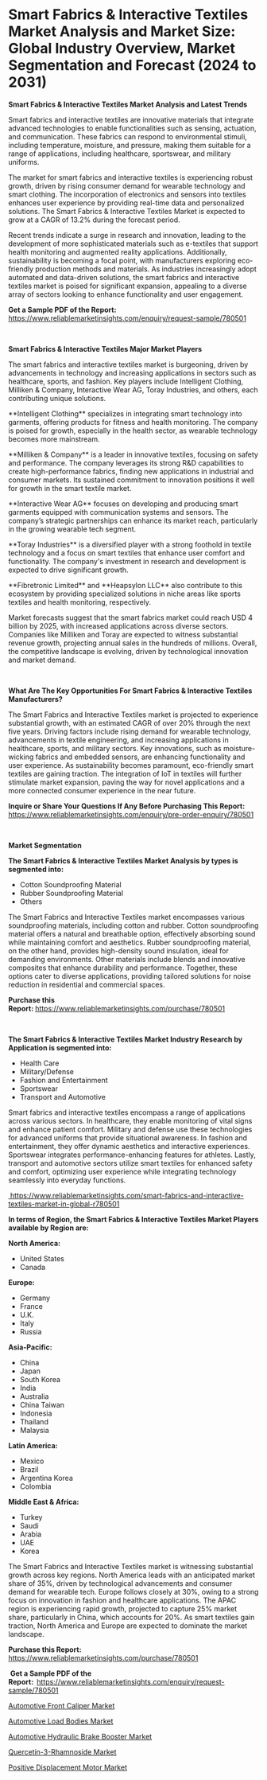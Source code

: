 <p><h1>Smart Fabrics & Interactive Textiles Market Analysis and Market Size: Global Industry Overview, Market Segmentation and Forecast (2024 to 2031)</h1></p><p><strong>Smart Fabrics & Interactive Textiles Market Analysis and Latest Trends</strong></p>
<p><p>Smart fabrics and interactive textiles are innovative materials that integrate advanced technologies to enable functionalities such as sensing, actuation, and communication. These fabrics can respond to environmental stimuli, including temperature, moisture, and pressure, making them suitable for a range of applications, including healthcare, sportswear, and military uniforms. </p><p>The market for smart fabrics and interactive textiles is experiencing robust growth, driven by rising consumer demand for wearable technology and smart clothing. The incorporation of electronics and sensors into textiles enhances user experience by providing real-time data and personalized solutions. The Smart Fabrics & Interactive Textiles Market is expected to grow at a CAGR of 13.2% during the forecast period. </p><p>Recent trends indicate a surge in research and innovation, leading to the development of more sophisticated materials such as e-textiles that support health monitoring and augmented reality applications. Additionally, sustainability is becoming a focal point, with manufacturers exploring eco-friendly production methods and materials. As industries increasingly adopt automated and data-driven solutions, the smart fabrics and interactive textiles market is poised for significant expansion, appealing to a diverse array of sectors looking to enhance functionality and user engagement.</p></p>
<p><strong>Get a Sample PDF of the Report:&nbsp;</strong> <a href="https://www.reliablemarketinsights.com/enquiry/request-sample/780501?utm_campaign=1626&utm_medium=2&utm_source=Github&utm_content=ia&utm_term=15102024&utm_id=smart-fabrics-interactive-textiles">https://www.reliablemarketinsights.com/enquiry/request-sample/780501</a></p>
<p>&nbsp;</p>
<p><strong>Smart Fabrics & Interactive Textiles Major Market Players</strong></p>
<p><p>The smart fabrics and interactive textiles market is burgeoning, driven by advancements in technology and increasing applications in sectors such as healthcare, sports, and fashion. Key players include Intelligent Clothing, Milliken & Company, Interactive Wear AG, Toray Industries, and others, each contributing unique solutions.</p><p>**Intelligent Clothing** specializes in integrating smart technology into garments, offering products for fitness and health monitoring. The company is poised for growth, especially in the health sector, as wearable technology becomes more mainstream. </p><p>**Milliken & Company** is a leader in innovative textiles, focusing on safety and performance. The company leverages its strong R&D capabilities to create high-performance fabrics, finding new applications in industrial and consumer markets. Its sustained commitment to innovation positions it well for growth in the smart textile market.</p><p>**Interactive Wear AG** focuses on developing and producing smart garments equipped with communication systems and sensors. The company’s strategic partnerships can enhance its market reach, particularly in the growing wearable tech segment.</p><p>**Toray Industries** is a diversified player with a strong foothold in textile technology and a focus on smart textiles that enhance user comfort and functionality. The company's investment in research and development is expected to drive significant growth.</p><p>**Fibretronic Limited** and **Heapsylon LLC** also contribute to this ecosystem by providing specialized solutions in niche areas like sports textiles and health monitoring, respectively.</p><p>Market forecasts suggest that the smart fabrics market could reach USD 4 billion by 2025, with increased applications across diverse sectors. Companies like Milliken and Toray are expected to witness substantial revenue growth, projecting annual sales in the hundreds of millions. Overall, the competitive landscape is evolving, driven by technological innovation and market demand.</p></p>
<p>&nbsp;</p>
<p><strong>What Are The Key Opportunities For Smart Fabrics & Interactive Textiles Manufacturers?</strong></p>
<p><p>The Smart Fabrics and Interactive Textiles market is projected to experience substantial growth, with an estimated CAGR of over 20% through the next five years. Driving factors include rising demand for wearable technology, advancements in textile engineering, and increasing applications in healthcare, sports, and military sectors. Key innovations, such as moisture-wicking fabrics and embedded sensors, are enhancing functionality and user experience. As sustainability becomes paramount, eco-friendly smart textiles are gaining traction. The integration of IoT in textiles will further stimulate market expansion, paving the way for novel applications and a more connected consumer experience in the near future.</p></p>
<p><strong>Inquire or Share Your Questions If Any Before Purchasing This Report:</strong> <a href="https://www.reliablemarketinsights.com/enquiry/pre-order-enquiry/780501?utm_campaign=1626&utm_medium=2&utm_source=Github&utm_content=ia&utm_term=15102024&utm_id=smart-fabrics-interactive-textiles">https://www.reliablemarketinsights.com/enquiry/pre-order-enquiry/780501</a></p>
<p>&nbsp;</p>
<p><strong>Market Segmentation</strong></p>
<p><strong>The Smart Fabrics & Interactive Textiles Market Analysis by types is segmented into:</strong></p>
<p><ul><li>Cotton Soundproofing Material</li><li>Rubber Soundproofing Material</li><li>Others</li></ul></p>
<p><p>The Smart Fabrics and Interactive Textiles market encompasses various soundproofing materials, including cotton and rubber. Cotton soundproofing material offers a natural and breathable option, effectively absorbing sound while maintaining comfort and aesthetics. Rubber soundproofing material, on the other hand, provides high-density sound insulation, ideal for demanding environments. Other materials include blends and innovative composites that enhance durability and performance. Together, these options cater to diverse applications, providing tailored solutions for noise reduction in residential and commercial spaces.</p></p>
<p><strong>Purchase this Report:&nbsp;</strong><a href="https://www.reliablemarketinsights.com/purchase/780501?utm_campaign=1626&utm_medium=2&utm_source=Github&utm_content=ia&utm_term=15102024&utm_id=smart-fabrics-interactive-textiles">https://www.reliablemarketinsights.com/purchase/780501</a></p>
<p>&nbsp;</p>
<p><strong>The Smart Fabrics & Interactive Textiles Market Industry Research by Application is segmented into:</strong></p>
<p><ul><li>Health Care</li><li>Military/Defense</li><li>Fashion and Entertainment</li><li>Sportswear</li><li>Transport and Automotive</li></ul></p>
<p><p>Smart fabrics and interactive textiles encompass a range of applications across various sectors. In healthcare, they enable monitoring of vital signs and enhance patient comfort. Military and defense use these technologies for advanced uniforms that provide situational awareness. In fashion and entertainment, they offer dynamic aesthetics and interactive experiences. Sportswear integrates performance-enhancing features for athletes. Lastly, transport and automotive sectors utilize smart textiles for enhanced safety and comfort, optimizing user experience while integrating technology seamlessly into everyday functions.</p></p>
<p><a href="https://www.reliablemarketinsights.com/smart-fabrics-and-interactive-textiles-market-in-global-r780501?utm_campaign=1626&utm_medium=2&utm_source=Github&utm_content=ia&utm_term=15102024&utm_id=smart-fabrics-interactive-textiles">&nbsp;https://www.reliablemarketinsights.com/smart-fabrics-and-interactive-textiles-market-in-global-r780501</a></p>
<p><strong>In terms of Region, the Smart Fabrics & Interactive Textiles Market Players available by Region are:</strong></p>
<p>
    <p> <strong> North America: </strong>
        <ul>
            <li>United States</li>
            <li>Canada</li>
        </ul>
        </p> 
    <p> <strong> Europe: </strong>
        <ul>
            <li>Germany</li>
            <li>France</li>
            <li>U.K.</li>
            <li>Italy</li>
            <li>Russia</li>
        </ul>
        </p> 
    <p> <strong> Asia-Pacific: </strong>
        <ul>
            <li>China</li>
            <li>Japan</li>
            <li>South Korea</li>
            <li>India</li>
            <li>Australia</li>
            <li>China Taiwan</li>
            <li>Indonesia</li>
            <li>Thailand</li>
            <li>Malaysia</li>
        </ul>
        </p> 
    <p> <strong> Latin America: </strong>
        <ul>
            <li>Mexico</li>
            <li>Brazil</li>
            <li>Argentina Korea</li>
            <li>Colombia</li>
        </ul>
        </p> 
    <p> <strong> Middle East & Africa: </strong>
        <ul>
            <li>Turkey</li>
            <li>Saudi</li>
            <li>Arabia</li>
            <li>UAE</li>
            <li>Korea</li>
        </ul>
    </p>
    </p>
<p><p>The Smart Fabrics and Interactive Textiles market is witnessing substantial growth across key regions. North America leads with an anticipated market share of 35%, driven by technological advancements and consumer demand for wearable tech. Europe follows closely at 30%, owing to a strong focus on innovation in fashion and healthcare applications. The APAC region is experiencing rapid growth, projected to capture 25% market share, particularly in China, which accounts for 20%. As smart textiles gain traction, North America and Europe are expected to dominate the market landscape.</p></p>
<p><strong>Purchase this Report: </strong><a href="https://www.reliablemarketinsights.com/purchase/780501?utm_campaign=1626&utm_medium=2&utm_source=Github&utm_content=ia&utm_term=15102024&utm_id=smart-fabrics-interactive-textiles">https://www.reliablemarketinsights.com/purchase/780501</a></p>
<p>&nbsp;<strong>Get a Sample PDF of the Report:&nbsp;&nbsp;</strong><a href="https://www.reliablemarketinsights.com/enquiry/request-sample/780501?utm_campaign=1626&utm_medium=2&utm_source=Github&utm_content=ia&utm_term=15102024&utm_id=smart-fabrics-interactive-textiles">https://www.reliablemarketinsights.com/enquiry/request-sample/780501</a></p>
<p><strong></strong></p>
<p><p><a href="https://www.linkedin.com/pulse/influencing-factors-automotive-front-caliper-market-insights-y8ebf?utm_campaign=1626&utm_medium=2&utm_source=Github&utm_content=ia&utm_term=15102024&utm_id=smart-fabrics-interactive-textiles">Automotive Front Caliper Market</a></p><p><a href="https://www.linkedin.com/pulse/automotive-load-bodies-market-analysis-product-segmentation-pihbf?utm_campaign=1626&utm_medium=2&utm_source=Github&utm_content=ia&utm_term=15102024&utm_id=smart-fabrics-interactive-textiles">Automotive Load Bodies Market</a></p><p><a href="https://www.linkedin.com/pulse/automotive-hydraulic-brake-booster-market-size-growth-industry-grrgf?utm_campaign=1626&utm_medium=2&utm_source=Github&utm_content=ia&utm_term=15102024&utm_id=smart-fabrics-interactive-textiles">Automotive Hydraulic Brake Booster Market</a></p><p><a href="https://github.com/JakirUddin651/Market-Research-Report-List-1/blob/main/quercetin-3-rhamnoside-market.md?utm_campaign=1626&utm_medium=2&utm_source=Github&utm_content=ia&utm_term=15102024&utm_id=smart-fabrics-interactive-textiles">Quercetin-3-Rhamnoside Market</a></p><p><a href="https://issuu.com/reportprime-2/docs/positive-displacement-motor-market-_15199a80ed4365?utm_campaign=1626&utm_medium=2&utm_source=Github&utm_content=ia&utm_term=15102024&utm_id=smart-fabrics-interactive-textiles">Positive Displacement Motor Market</a></p></p>
